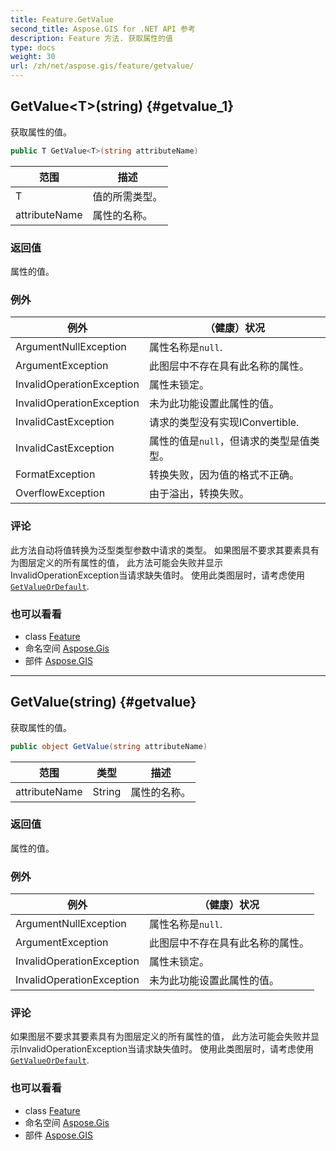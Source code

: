 ```yaml
---
title: Feature.GetValue
second_title: Aspose.GIS for .NET API 参考
description: Feature 方法. 获取属性的值
type: docs
weight: 30
url: /zh/net/aspose.gis/feature/getvalue/
---
```

## GetValue&lt;T&gt;(string) {#getvalue_1}

获取属性的值。

```csharp
public T GetValue<T>(string attributeName)
```

| 范围 | 描述 |
| --- | --- |
| T | 值的所需类型。 |
| attributeName | 属性的名称。 |

### 返回值

属性的值。

### 例外

| 例外 | （健康）状况 |
| --- | --- |
| ArgumentNullException | 属性名称是`null`. |
| ArgumentException | 此图层中不存在具有此名称的属性。 |
| InvalidOperationException | 属性未锁定。 |
| InvalidOperationException | 未为此功能设置此属性的值。 |
| InvalidCastException | 请求的类型没有实现IConvertible. |
| InvalidCastException | 属性的值是`null`，但请求的类型是值类型。 |
| FormatException | 转换失败，因为值的格式不正确。 |
| OverflowException | 由于溢出，转换失败。 |

### 评论

此方法自动将值转换为泛型类型参数中请求的类型。  如果图层不要求其要素具有为图层定义的所有属性的值， 此方法可能会失败并显示InvalidOperationException当请求缺失值时。 使用此类图层时，请考虑使用[`GetValueOrDefault`](../getvalueordefault/).

### 也可以看看

* class [Feature](../)
* 命名空间 [Aspose.Gis](../../feature/)
* 部件 [Aspose.GIS](../../../)

---

## GetValue(string) {#getvalue}

获取属性的值。

```csharp
public object GetValue(string attributeName)
```

| 范围 | 类型 | 描述 |
| --- | --- | --- |
| attributeName | String | 属性的名称。 |

### 返回值

属性的值。

### 例外

| 例外 | （健康）状况 |
| --- | --- |
| ArgumentNullException | 属性名称是`null`. |
| ArgumentException | 此图层中不存在具有此名称的属性。 |
| InvalidOperationException | 属性未锁定。 |
| InvalidOperationException | 未为此功能设置此属性的值。 |

### 评论

如果图层不要求其要素具有为图层定义的所有属性的值， 此方法可能会失败并显示InvalidOperationException当请求缺失值时。 使用此类图层时，请考虑使用[`GetValueOrDefault`](../getvalueordefault/).

### 也可以看看

* class [Feature](../)
* 命名空间 [Aspose.Gis](../../feature/)
* 部件 [Aspose.GIS](../../../)


